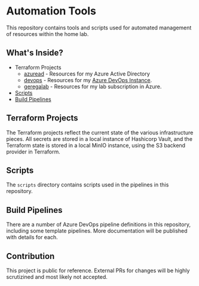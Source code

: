 # Automation Tools #

This repository contains tools and scripts used for automated management of resources within the home lab.

## What's Inside? ##

* Terraform Projects
  * [azuread](./terraform/azuread/) - Resources for my Azure Active Directory
  * [devops](./terraform/devops/) - Resources for my [Azure DevOps Instance](https://dev.azure.com/spydersoft/Public%20Projects).
  * [geregalab](./terraform/geregalab/) - Resources for my lab subscription in Azure.
* [Scripts](./scripts/)
* [Build Pipelines](./.devops)

## Terraform Projects ##

The Terraform projects reflect the current state of the various infrastructure pieces.  All secrets are stored in a local instance of Hashicorp Vault, and the Terraform state is stored in a local MinIO instance, using the S3 backend provider in Terraform.

## Scripts ##

The `scripts` directory contains scripts used in the pipelines in this repository.

## Build Pipelines ##

There are a number of Azure DevOps pipeline definitions in this repository, including some template pipelines.  More documentation will be published with details for each.

## Contribution ##

This project is public for reference.  External PRs for changes will be highly scrutizined and most likely not accepted.
